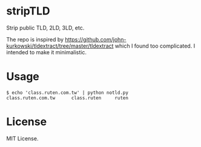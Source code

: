 stripTLD
========

Strip public TLD, 2LD, 3LD, etc.

The repo is inspired by https://github.com/john-kurkowski/tldextract/tree/master/tldextract which I found too complicated.  I intended to make it minimalistic.


Usage
=====
    $ echo 'class.ruten.com.tw' | python notld.py 
    class.ruten.com.tw      class.ruten     ruten


License
=======
MIT License.
